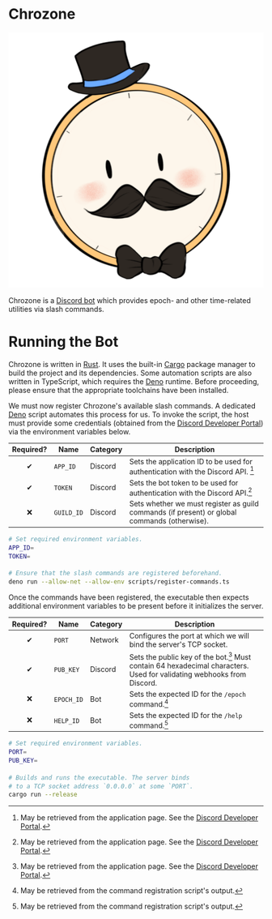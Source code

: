 # Chrozone
![Chrozone Logo](./docs/LOGO.png)

Chrozone is a [Discord bot][invite] which provides epoch- and other time-related utilities via slash commands.

[invite]: https://discord.com/api/oauth2/authorize?client_id=1008989318901137459&scope=applications.commands

# Running the Bot
Chrozone is written in [Rust]. It uses the built-in [Cargo] package manager to build the project and its dependencies. Some automation scripts are also written in TypeScript, which requires the [Deno] runtime. Before proceeding, please ensure that the appropriate toolchains have been installed.

[Rust]: https://www.rust-lang.org
[Cargo]: https://doc.rust-lang.org/cargo
[Deno]: https://deno.land

We must now register Chrozone's available slash commands. A dedicated [Deno] script automates this process for us. To invoke the script, the host must provide some credentials (obtained from the [Discord Developer Portal]) via the environment variables below.

Required? | Name | Category | Description
:-------: | ---- | -------- | -----------
&#x2714; | `APP_ID` | Discord | Sets the application ID to be used for authentication with the Discord API. [^portal]
&#x2714; | `TOKEN` | Discord | Sets the bot token to be used for authentication with the Discord API.[^portal]
&#x274c; | `GUILD_ID` | Discord | Sets whether we must register as guild commands (if present) or global commands (otherwise).

[Discord Developer Portal]: https://discord.com/developers/applications
[^portal]: May be retrieved from the application page. See the [Discord Developer Portal].

```bash
# Set required environment variables.
APP_ID=
TOKEN=

# Ensure that the slash commands are registered beforehand.
deno run --allow-net --allow-env scripts/register-commands.ts
```

Once the commands have been registered, the executable then expects additional environment variables to be present before it initializes the server.

Required? | Name | Category | Description
:-------: | ---- | -------- | -----------
&#x2714; | `PORT` | Network | Configures the port at which we will bind the server's TCP socket.
&#x2714; | `PUB_KEY` | Discord | Sets the public key of the bot.[^portal] Must contain 64 hexadecimal characters. Used for validating webhooks from Discord.
&#x274c; | `EPOCH_ID` | Bot | Sets the expected ID for the `/epoch` command.[^id]
&#x274c; | `HELP_ID` | Bot | Sets the expected ID for the `/help` command.[^id]

[^id]: May be retrieved from the command registration script's output.

```bash
# Set required environment variables.
PORT=
PUB_KEY=

# Builds and runs the executable. The server binds
# to a TCP socket address `0.0.0.0` at some `PORT`.
cargo run --release
```
